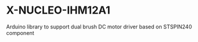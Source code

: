 # X-NUCLEO-IHM12A1
Arduino library to support dual brush DC motor driver based on STSPIN240 component
